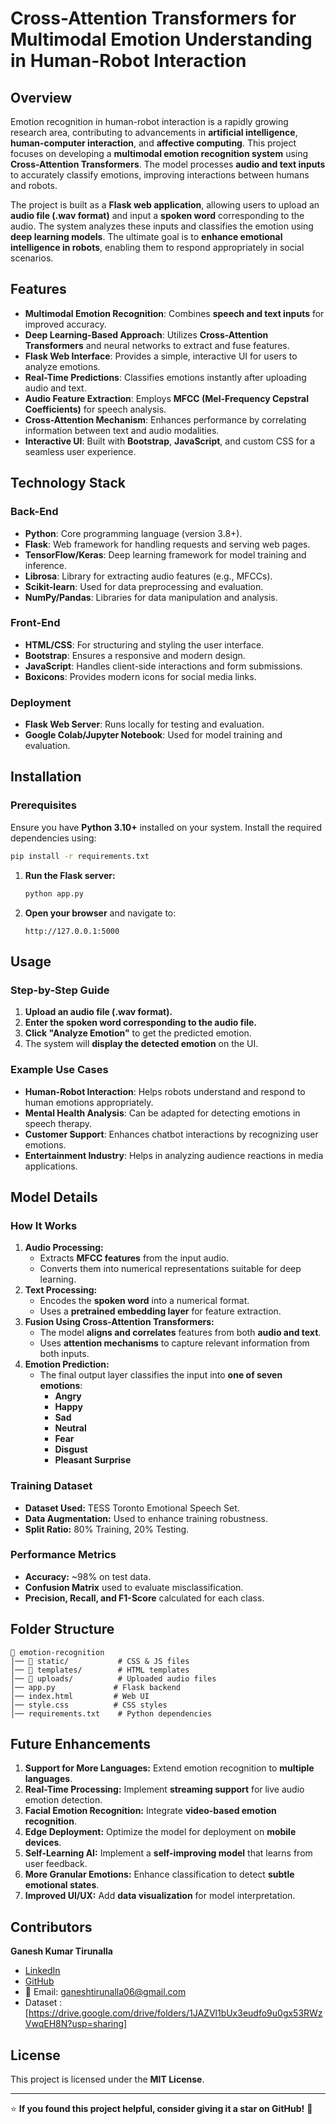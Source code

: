 # Cross-Attention Transformers for Multimodal Emotion Understanding in Human-Robot Interaction

## Overview  
Emotion recognition in human-robot interaction is a rapidly growing research area, contributing to advancements in **artificial intelligence**, **human-computer interaction**, and **affective computing**. This project focuses on developing a **multimodal emotion recognition system** using **Cross-Attention Transformers**. The model processes **audio and text inputs** to accurately classify emotions, improving interactions between humans and robots.

The project is built as a **Flask web application**, allowing users to upload an **audio file (.wav format)** and input a **spoken word** corresponding to the audio. The system analyzes these inputs and classifies the emotion using **deep learning models**. The ultimate goal is to **enhance emotional intelligence in robots**, enabling them to respond appropriately in social scenarios.

## Features  
- **Multimodal Emotion Recognition**: Combines **speech and text inputs** for improved accuracy.
- **Deep Learning-Based Approach**: Utilizes **Cross-Attention Transformers** and neural networks to extract and fuse features.
- **Flask Web Interface**: Provides a simple, interactive UI for users to analyze emotions.
- **Real-Time Predictions**: Classifies emotions instantly after uploading audio and text.
- **Audio Feature Extraction**: Employs **MFCC (Mel-Frequency Cepstral Coefficients)** for speech analysis.
- **Cross-Attention Mechanism**: Enhances performance by correlating information between text and audio modalities.
- **Interactive UI**: Built with **Bootstrap**, **JavaScript**, and custom CSS for a seamless user experience.

## Technology Stack  
### Back-End  
- **Python**: Core programming language (version 3.8+).
- **Flask**: Web framework for handling requests and serving web pages.
- **TensorFlow/Keras**: Deep learning framework for model training and inference.
- **Librosa**: Library for extracting audio features (e.g., MFCCs).
- **Scikit-learn**: Used for data preprocessing and evaluation.
- **NumPy/Pandas**: Libraries for data manipulation and analysis.

### Front-End  
- **HTML/CSS**: For structuring and styling the user interface.
- **Bootstrap**: Ensures a responsive and modern design.
- **JavaScript**: Handles client-side interactions and form submissions.
- **Boxicons**: Provides modern icons for social media links.

### Deployment  
- **Flask Web Server**: Runs locally for testing and evaluation.
- **Google Colab/Jupyter Notebook**: Used for model training and evaluation.

## Installation  

### Prerequisites  
Ensure you have **Python 3.10+** installed on your system. Install the required dependencies using:

```bash
pip install -r requirements.txt
```

1. **Run the Flask server:**  
   ```bash
   python app.py
   ```
2. **Open your browser** and navigate to:  
   ```
   http://127.0.0.1:5000
   ```

## Usage  
### **Step-by-Step Guide**  
1. **Upload an audio file (.wav format).**  
2. **Enter the spoken word corresponding to the audio file.**  
3. **Click "Analyze Emotion"** to get the predicted emotion.  
4. The system will **display the detected emotion** on the UI.  

### **Example Use Cases**  
- **Human-Robot Interaction**: Helps robots understand and respond to human emotions appropriately.
- **Mental Health Analysis**: Can be adapted for detecting emotions in speech therapy.
- **Customer Support**: Enhances chatbot interactions by recognizing user emotions.
- **Entertainment Industry**: Helps in analyzing audience reactions in media applications.

## Model Details  
### **How It Works**  
1. **Audio Processing:**  
   - Extracts **MFCC features** from the input audio.
   - Converts them into numerical representations suitable for deep learning.
2. **Text Processing:**  
   - Encodes the **spoken word** into a numerical format.
   - Uses a **pretrained embedding layer** for feature extraction.
3. **Fusion Using Cross-Attention Transformers:**  
   - The model **aligns and correlates** features from both **audio and text**.
   - Uses **attention mechanisms** to capture relevant information from both inputs.
4. **Emotion Prediction:**  
   - The final output layer classifies the input into **one of seven emotions**:
     - **Angry**
     - **Happy**
     - **Sad**
     - **Neutral**
     - **Fear**
     - **Disgust**
     - **Pleasant Surprise**

### **Training Dataset**  
- **Dataset Used:** TESS Toronto Emotional Speech Set.
- **Data Augmentation:** Used to enhance training robustness.
- **Split Ratio:** 80% Training, 20% Testing.


### **Performance Metrics**  
- **Accuracy:** ~98% on test data.
- **Confusion Matrix** used to evaluate misclassification.
- **Precision, Recall, and F1-Score** calculated for each class.

## Folder Structure  
```
📂 emotion-recognition  
│── 📂 static/           # CSS & JS files  
│── 📂 templates/        # HTML templates  
│── 📂 uploads/          # Uploaded audio files  
│── app.py             # Flask backend  
│── index.html         # Web UI  
│── style.css          # CSS styles  
│── requirements.txt    # Python dependencies  
```

## Future Enhancements  
1. **Support for More Languages:** Extend emotion recognition to **multiple languages**.
2. **Real-Time Processing:** Implement **streaming support** for live audio emotion detection.
3. **Facial Emotion Recognition:** Integrate **video-based emotion recognition**.
4. **Edge Deployment:** Optimize the model for deployment on **mobile devices**.
5. **Self-Learning AI:** Implement a **self-improving model** that learns from user feedback.
6. **More Granular Emotions:** Enhance classification to detect **subtle emotional states**.
7. **Improved UI/UX:** Add **data visualization** for model interpretation.

## Contributors  
**Ganesh Kumar Tirunalla**  
- [LinkedIn](https://www.linkedin.com/in/ganesh-kumar-tirunalla-39609024a)  
- [GitHub](https://github.com/ganeshtirunalla06)  
- 📧 Email: [ganeshtirunalla06@gmail.com](mailto:ganeshtirunalla06@gmail.com)
- Dataset :[https://drive.google.com/drive/folders/1JAZVl1bUx3eudfo9u0gx53RWzVwqEH8N?usp=sharing]

## License  
This project is licensed under the **MIT License**.

---  
⭐ **If you found this project helpful, consider giving it a star on GitHub!** 🚀


